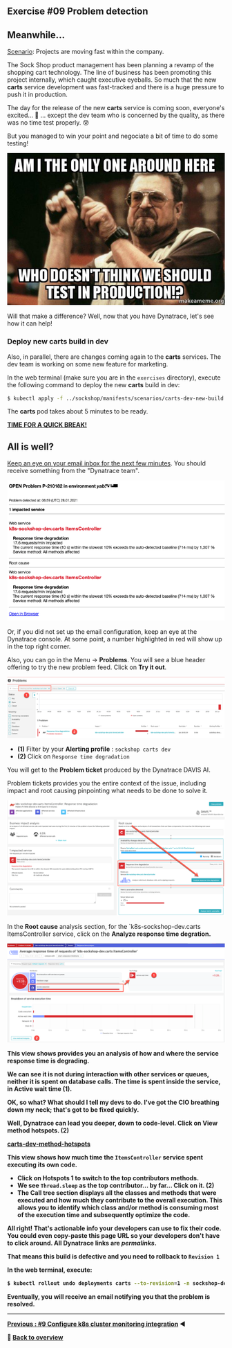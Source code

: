 ## Exercise #09 Problem detection

## Meanwhile...

<u>Scenario</u>: Projects are moving fast within the company.

The Sock Shop product management has been planning a revamp of the shopping cart technology. The line of business has been promoting this project internally, which caught executive eyeballs. So much that the new <b>carts</b> service development was fast-tracked and there is a huge pressure to push it in production.

The day for the release of the new <b>carts</b> service is coming soon, everyone's excited... :partying_face:
... except the dev team who is concerned by the quality, as there was no time test properly. :cold_sweat: 

But you managed to win your point and negociate a bit of time to do some testing! 

![wew](../../assets/images/not-test-in-production.jpg)

Will that make a difference? Well, now that you have Dynatrace, let's see how it can help!








### Deploy new carts build in dev

Also, in parallel, there are changes coming again to the <b>carts</b> services. The dev team is working on some new feature for marketing.

In the web terminal (make sure you are in the `exercises` directory), execute the following command to deploy the new <b>carts</b> build in dev:

```sh
$ kubectl apply -f ../sockshop/manifests/scenarios/carts-dev-new-build.yml
```
The <b>carts</b> pod takes about 5 minutes to be ready.

<b><u>TIME FOR A QUICK BREAK!</u></b>


## All is well?

<u>Keep an eye on your email inbox for the next few minutes</u>. You should receive something from the "Dynatrace team".

![carts-dev-problem-email](../../assets/images/carts-dev-problem-email.png)

Or, if you did not set up the email configuration, keep an eye at the Dynatrace console. At some point, a number highlighted in red will show up in the top right corner.

Also, you can go in the Menu -> <b>Problems</b>. You will see a blue header offering to try the new problem feed. Click on <b>Try it out</b>.

![carts-dev-problems-feed](../../assets/images/carts-dev-problems-feed.png)

- <b>(1)</b> Filter by your <b>Alerting profile</b> : `sockshop carts dev`
- <b>(2)</b> Click on `Response time degradation`

You will get to the <b>Problem ticket</b> produced by the Dynatrace DAVIS AI.

Problem tickets provides you the entire context of the issue, including impact and root causing pinpointing what needs to be done to solve it.

![carts-dev-problem-ticket](../../assets/images/carts-dev-problem-ticket.png)

In the <b>Root cause</b> analysis section, for the `k8s-sockshop-dev.carts ItemsController</b> service, click on the <b>Analyze response time degration<b>.

![carts-dev-response-time-hotspots](../../assets/images/carts-dev-response-time-hotspots.png)

This view shows provides you an analysis of how and where the service response time is degrading.

We can see it is not during interaction with other services or queues, neither it is spent on database calls. The time is spent inside the service, in <b>Active wait time</b> <b>(1)</b>.

OK, so what? What should I tell my devs to do. I've got the CIO breathing down my neck; that's got to be fixed quickly.

Well, Dynatrace can lead you deeper, down to code-level. Click on <b>View method hotspots</b>. <b>(2)</b>

[carts-dev-method-hotspots](../../assets/images/carts-dev-method-hotspots.png)

This view shows how much time the `ItemsController` service spent executing its own code.

- Click on <b>Hotspots</b> <b>1</b> to switch to the top contributors methods. 
- We see `Thread.sleep` as the top contributor... by far... Click on it. <b>(2)</b>
- The <b>Call tree</b> section displays all the classes and methods that were executed and how much they contribute to the overall execution. This allows you to identify which class and/or method is consuming most of the execution time and subsequently optimize the code.

All right! That's actionable info your developers can use to fix their code. You could even copy-paste this page URL so your developers don't have to click around. All Dynatrace links are <i>permalinks</i>.

That means this build is defective and you need to rollback to `Revision 1`

In the web terminal, execute:

```sh
$ kubectl rollout undo deployments carts --to-revision=1 -n sockshop-dev
```

Eventually, you will receive an email notifying you that the problem is resolved.

---

[Previous : #9 Configure k8s cluster monitoring integration](../09_Configure_k8s_cluster_monitoring_integration) :arrow_backward: 

:arrow_up_small: [Back to overview](../)